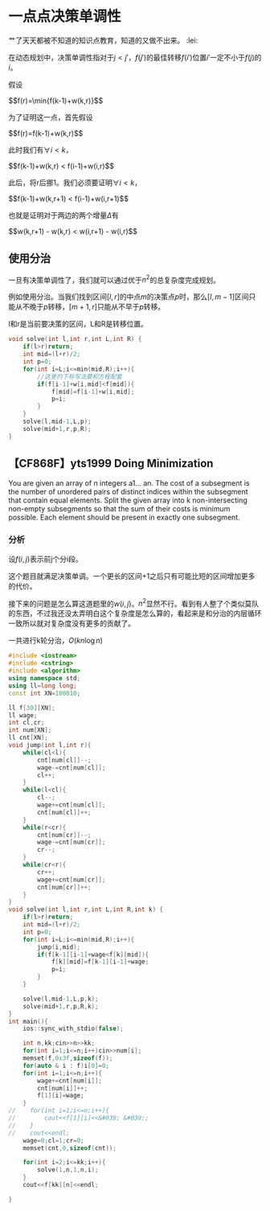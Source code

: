 # 一点点决策单调性

艹了天天都被不知道的知识点教育，知道的又做不出来。 :lei:

在动态规划中，决策单调性指对于$j < j'$，$f(j')$的最佳转移$f(i')$位置$i'$一定不小于$f(j)$的$i$。

假设

<div>$$f(r)=\min{f(k-1)+w(k,r)}$$</div>

为了证明这一点，首先假设

<div>$$f(r)=f(k-1)+w(k,r)$$</div>

此时我们有$\forall i < k$，

<div>$$f(k-1)+w(k,r) < f(i-1)+w(i,r)$$</div>

此后，将r后挪1。我们必须要证明$\forall i < k$，

<div>$$f(k-1)+w(k,r+1) < f(i-1)+w(i,r+1)$$</div>

也就是证明对于两边的两个增量$\Delta$有

<div>$$w(k,r+1) - w(k,r) < w(i,r+1) - w(i,r)$$</div>

## 使用分治

一旦有决策单调性了，我们就可以通过优于$n^2$的总复杂度完成规划。

例如使用分治。当我们找到区间$[ l, r ]$的中点$m$的决策点$p$时，那么$[l, m-1]$区间只能从不晚于$p$转移，$[m+1, r]$只能从不早于$p$转移。

l和r是当前要决策的区间，L和R是转移位置。

```cpp
void solve(int l,int r,int L,int R) {
    if(l>r)return;
    int mid=(l+r)/2;
    int p=0;
    for(int i=L;i<=min(mid,R);i++){
        //这里的下标写法要和方程配套
        if(f[i-1]+w[i,mid]<f[mid]){
            f[mid]=f[i-1]+w[i,mid];
            p=i;
        }
    }
    solve(l,mid-1,L,p);
    solve(mid+1,r,p,R);
}
```

## 【CF868F】yts1999 Doing Minimization

You are given an array of n integers a1... an. The cost of a subsegment is the number of unordered pairs of distinct indices within the subsegment that contain equal elements. Split the given array into k non-intersecting non-empty subsegments so that the sum of their costs is minimum possible. Each element should be present in exactly one subsegment.

### 分析

设$f(i,j)$表示前j个分i段。

这个题目就满足决策单调。一个更长的区间+1之后只有可能比短的区间增加更多的代价。

接下来的问题是怎么算这道题里的$w(i,j)$。$n^2$显然不行。看到有人整了个类似莫队的东西，不过我还没太弄明白这个复杂度是怎么算的，看起来是和分治的内层循环一致所以就对复杂度没有更多的贡献了。

一共进行k轮分治，$O(kn\log n)$

```cpp
#include <iostream>
#include <cstring>
#include <algorithm>
using namespace std;
using ll=long long;
const int XN=100010;

ll f[30][XN];
ll wage;
int cl,cr;
int num[XN];
ll cnt[XN];
void jump(int l,int r){
    while(cl<l){
        cnt[num[cl]]--;
        wage-=cnt[num[cl]];
        cl++;
    }
    while(l<cl){
        cl--;
        wage+=cnt[num[cl]];
        cnt[num[cl]]++;
    }
    while(r<cr){
        cnt[num[cr]]--;
        wage-=cnt[num[cr]];
        cr--;
    }
    while(cr<r){
        cr++;
        wage+=cnt[num[cr]];
        cnt[num[cr]]++;
    }
}
void solve(int l,int r,int L,int R,int k) {
    if(l>r)return;
    int mid=(l+r)/2;
    int p=0;
    for(int i=L;i<=min(mid,R);i++){
        jump(i,mid);
        if(f[k-1][i-1]+wage<f[k][mid]){
            f[k][mid]=f[k-1][i-1]+wage;
            p=i;
        }
    }

    solve(l,mid-1,L,p,k);
    solve(mid+1,r,p,R,k);
}
int main(){
    ios::sync_with_stdio(false);

    int n,kk;cin>>n>>kk;
    for(int i=1;i<=n;i++)cin>>num[i];
    memset(f,0x3f,sizeof(f));
    for(auto & i : f)i[0]=0;
    for(int i=1;i<=n;i++){
        wage+=cnt[num[i]];
        cnt[num[i]]++;
        f[1][i]=wage;
    }
//    for(int i=1;i<=n;i++){
//        cout<<f[1][i]<<&#039; &#039;;
//    }
//    cout<<endl;
    wage=0;cl=1;cr=0;
    memset(cnt,0,sizeof(cnt));

    for(int i=2;i<=kk;i++){
        solve(1,n,1,n,i);
    }
    cout<<f[kk][n]<<endl;

}
```

